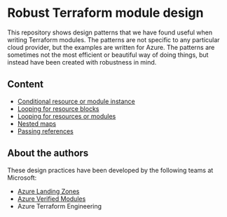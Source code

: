 # Robust Terraform module design

This repository shows design patterns that we have found useful when writing Terraform modules.
The patterns are not specific to any particular cloud provider, but the examples are written for Azure.
The patterns are sometimes not the most efficient or beautiful way of doing things, but instead have been created with robustness in mind.

## Content

- [Conditional resource or module instance](./conditional_resource_or_module_instance/)
- [Looping for resource blocks](./looping_for_resource_blocks/)
- [Looping for resources or modules](./looping_for_resources_or_modules/)
- [Nested maps](./nested_maps/)
- [Passing references](./passing_references)

## About the authors

These design practices have been developed by the following teams at Microsoft:

- [Azure Landing Zones](https://aka.ms/alz/tf)
- [Azure Verified Modules](https://aka.ms/avm)
- Azure Terraform Engineering
